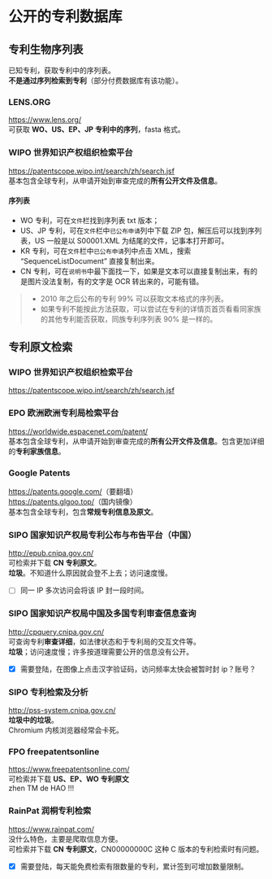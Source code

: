 # 公开的专利数据库

## 专利生物序列表
已知专利，获取专利中的序列表。  
**不是通过序列检索到专利**（部分付费数据库有该功能）。

### LENS.ORG
<https://www.lens.org/>  
可获取 **WO、US、EP、JP 专利中的序列**，fasta 格式。

### WIPO 世界知识产权组织检索平台  
<https://patentscope.wipo.int/search/zh/search.jsf>  
基本包含全球专利，从申请开始到审查完成的**所有公开文件及信息**。  
 
#### 序列表
- WO 专利，可在`文件`栏找到序列表 txt 版本；  
- US、JP 专利，可在`文件`栏中`已公布申请`列中下载 ZIP 包，解压后可以找到序列表，US 一般是以 S00001.XML 为结尾的文件，记事本打开即可。  
- KR 专利，可在`文件`栏中`已公布申请`列中点击 XML，搜索 “SequenceListDocument” 直接复制出来。  
- CN 专利，可在`说明书`中最下面找一下，如果是文本可以直接复制出来，有的是图片没法复制，有的文字是 OCR 转出来的，可能有错。  

> - 2010 年之后公布的专利 99% 可以获取文本格式的序列表。  
> - 如果专利不能按此方法获取，可以尝试在专利的详情页首页看看同家族的其他专利能否获取，同族专利序列表 90% 是一样的。


## 专利原文检索
### WIPO 世界知识产权组织检索平台  
<https://patentscope.wipo.int/search/zh/search.jsf>  

  
### EPO 欧洲欧洲专利局检索平台  
<https://worldwide.espacenet.com/patent/>  
基本包含全球专利，从申请开始到审查完成的**所有公开文件及信息**。包含更加详细的**专利家族信息**。  
 
### Google Patents  
<https://patents.google.com/>（要翻墙）  
<https://patents.glgoo.top/>（国内镜像）  
基本包含全球专利，包含**常规专利信息及原文**。

### SIPO 国家知识产权局专利公布与布告平台（中国）  
<http://epub.cnipa.gov.cn/>  
可检索并下载 **CN 专利原文**。  
**垃圾**。不知道什么原因就会登不上去；访问速度慢。
  - [ ] 同一 IP 多次访问会将该 IP 封一段时间。  

### SIPO 国家知识产权局中国及多国专利审查信息查询  
<http://cpquery.cnipa.gov.cn/>  
可查询专利**审查详细**，如法律状态和于专利局的交互文件等。  
**垃圾**；访问速度慢；许多按道理需要公开的信息没有公开。
  - [X] 需要登陆，在图像上点击汉字验证码，访问频率太快会被暂时封 ip？账号？ 

### SIPO 专利检索及分析
<http://pss-system.cnipa.gov.cn/>  
**垃圾中的垃圾**。  
Chromium 内核浏览器经常会卡死。

### FPO freepatentsonline  
<https://www.freepatentsonline.com/>  
可检索并下载 **US、EP、WO 专利原文**  
zhen TM de HAO !!!  
  
### RainPat 润桐专利检索  
<https://www.rainpat.com/>  
没什么特色，主要是爬取信息方便。  
可检索并下载 **CN 专利原文**，CN00000000C 这种 C 版本的专利检索时有问题。  
  - [X] 需要登陆，每天能免费检索有限数量的专利，累计签到可增加数量限制。  


  
